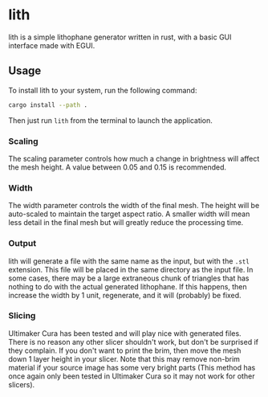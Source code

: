 # lith
lith is a simple lithophane generator written in rust, with a basic GUI interface made with EGUI.

## Usage
To install lith to your system, run the following command:
```sh
cargo install --path .
```
Then just run `lith` from the terminal to launch the application.

### Scaling
The scaling parameter controls how much a change in brightness will affect the mesh height. A value between 0.05 and 0.15 is recommended.

### Width
The width parameter controls the width of the final mesh. The height will be auto-scaled to maintain the target aspect ratio. A smaller width
will mean less detail in the final mesh but will greatly reduce the processing time.

### Output
lith will generate a file with the same name as the input, but with the `.stl` extension. This file will be placed in the same directory
as the input file. In some cases, there may be a large extraneous chunk of triangles that has nothing to do with the actual generated lithophane.
If this happens, then increase the width by 1 unit, regenerate, and it will (probably) be fixed.

### Slicing
Ultimaker Cura has been tested and will play nice with generated files. There is no reason any other slicer shouldn't work, but don't be surprised
if they complain. If you don't want to print the brim, then move the mesh down 1 layer height in your slicer. Note that this may remove non-brim material
if your source image has some very bright parts (This method has once again only been tested in Ultimaker Cura so it may not work for other slicers).